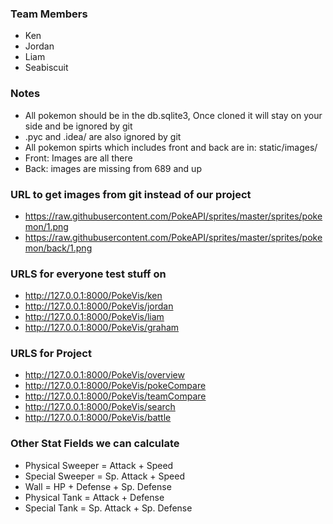 
### Team Members
* Ken
* Jordan
* Liam
* Seabiscuit

### Notes
* All pokemon should be in the db.sqlite3, Once cloned it will stay on your side and be ignored by git
* .pyc and .idea/ are also ignored by git
* All pokemon spirts which includes front and back are in: static/images/
 * Front: Images are all there
 * Back: images are missing from 689 and up

### URL to get images from git instead of our project
* https://raw.githubusercontent.com/PokeAPI/sprites/master/sprites/pokemon/1.png
* https://raw.githubusercontent.com/PokeAPI/sprites/master/sprites/pokemon/back/1.png

### URLS for everyone test stuff on
* http://127.0.0.1:8000/PokeVis/ken
* http://127.0.0.1:8000/PokeVis/jordan
* http://127.0.0.1:8000/PokeVis/liam
* http://127.0.0.1:8000/PokeVis/graham

### URLS for Project
* http://127.0.0.1:8000/PokeVis/overview
* http://127.0.0.1:8000/PokeVis/pokeCompare
* http://127.0.0.1:8000/PokeVis/teamCompare
* http://127.0.0.1:8000/PokeVis/search
* http://127.0.0.1:8000/PokeVis/battle

### Other Stat Fields we can calculate
* Physical Sweeper = Attack + Speed
* Special Sweeper = Sp. Attack + Speed
* Wall = HP + Defense + Sp. Defense
* Physical Tank = Attack + Defense
* Special Tank = Sp. Attack + Sp. Defense

